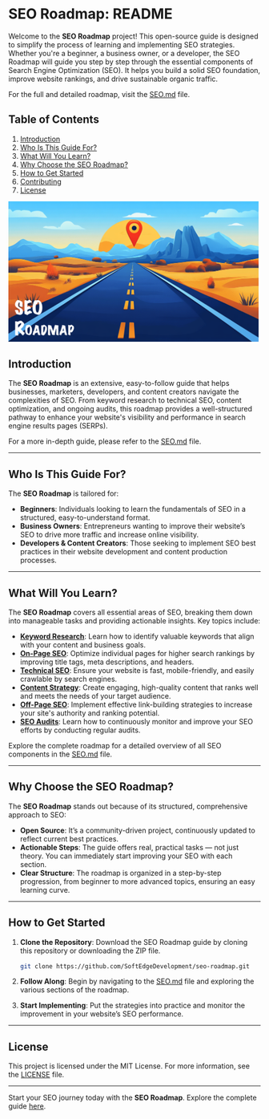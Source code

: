 # SEO Roadmap: README

Welcome to the **SEO Roadmap** project! This open-source guide is designed to simplify the process of learning and implementing SEO strategies. Whether you're a beginner, a business owner, or a developer, the SEO Roadmap will guide you step by step through the essential components of Search Engine Optimization (SEO). It helps you build a solid SEO foundation, improve website rankings, and drive sustainable organic traffic.

For the full and detailed roadmap, visit the [SEO.md](./SEO.md) file.

## Table of Contents

1. [Introduction](#introduction)
2. [Who Is This Guide For?](#who-is-this-guide-for)
3. [What Will You Learn?](#what-will-you-learn)
4. [Why Choose the SEO Roadmap?](#why-choose-the-seo-roadmap)
5. [How to Get Started](#how-to-get-started)
6. [Contributing](#contributing)
7. [License](#license)

<img src="./roadmap.png" alt="SEO Roadmap" style="max-width: 500px; max-height: 300px;">

## Introduction

The **SEO Roadmap** is an extensive, easy-to-follow guide that helps businesses, marketers, developers, and content creators navigate the complexities of SEO. From keyword research to technical SEO, content optimization, and ongoing audits, this roadmap provides a well-structured pathway to enhance your website's visibility and performance in search engine results pages (SERPs).

For a more in-depth guide, please refer to the [SEO.md](./SEO.md) file.

---

## Who Is This Guide For?

The **SEO Roadmap** is tailored for:

- **Beginners**: Individuals looking to learn the fundamentals of SEO in a structured, easy-to-understand format.
- **Business Owners**: Entrepreneurs wanting to improve their website’s SEO to drive more traffic and increase online visibility.
- **Developers & Content Creators**: Those seeking to implement SEO best practices in their website development and content production processes.

---

## What Will You Learn?

The **SEO Roadmap** covers all essential areas of SEO, breaking them down into manageable tasks and providing actionable insights. Key topics include:

- **[Keyword Research](./SEO.md#1-keyword-research)**: Learn how to identify valuable keywords that align with your content and business goals.
- **[On-Page SEO](./SEO.md#2-on-page-seo)**: Optimize individual pages for higher search rankings by improving title tags, meta descriptions, and headers.
- **[Technical SEO](./SEO.md#3-technical-seo)**: Ensure your website is fast, mobile-friendly, and easily crawlable by search engines.
- **[Content Strategy](./SEO.md#5-content-strategy)**: Create engaging, high-quality content that ranks well and meets the needs of your target audience.
- **[Off-Page SEO](./SEO.md#4-off-page-seo)**: Implement effective link-building strategies to increase your site's authority and ranking potential.
- **[SEO Audits](./SEO.md#7-ongoing-seo-audits)**: Learn how to continuously monitor and improve your SEO efforts by conducting regular audits.

Explore the complete roadmap for a detailed overview of all SEO components in the [SEO.md](./SEO.md) file.

---

## Why Choose the SEO Roadmap?

The **SEO Roadmap** stands out because of its structured, comprehensive approach to SEO:

- **Open Source**: It’s a community-driven project, continuously updated to reflect current best practices.
- **Actionable Steps**: The guide offers real, practical tasks — not just theory. You can immediately start improving your SEO with each section.
- **Clear Structure**: The roadmap is organized in a step-by-step progression, from beginner to more advanced topics, ensuring an easy learning curve.

---

## How to Get Started

1. **Clone the Repository**: Download the SEO Roadmap guide by cloning this repository or downloading the ZIP file.

   ```bash
   git clone https://github.com/SoftEdgeDevelopment/seo-roadmap.git
   ```

2. **Follow Along**: Begin by navigating to the [SEO.md](./SEO.md) file and exploring the various sections of the roadmap.
3. **Start Implementing**: Put the strategies into practice and monitor the improvement in your website’s SEO performance.

---

## License

This project is licensed under the MIT License. For more information, see the [LICENSE](./LICENSE) file.

---

Start your SEO journey today with the **SEO Roadmap**. Explore the complete guide [here](./SEO.md).
